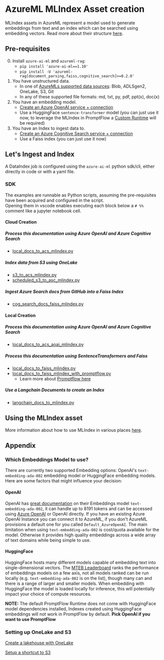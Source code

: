 # AzureML MLIndex Asset creation

MLIndex assets in AzureML represent a model used to generate embeddings from text and an index which can be searched using embedding vectors.
Read more about their structure [here](./docs/mlindex.md).

## Pre-requisites

0. Install `azure-ai-ml` and `azureml-rag`:
    - `pip install 'azure-ai-ml==1.10'`
    - `pip install -U 'azureml-rag[document_parsing,faiss,cognitive_search]>=0.2.0'`
1. You have unstructured data.
    - In one of [AzureMLs supported data sources](https://learn.microsoft.com/azure/machine-learning/concept-data?view=azureml-api-2): Blob, ADLSgen2, OneLake, S3, Git
    - In any of these supported file formats: md, txt, py, pdf, ppt(x), doc(x)
2. You have an embedding model.
    - [Create an Azure OpenAI service + connection](https://learn.microsoft.com/azure/machine-learning/prompt-flow/concept-connections?view=azureml-api-2)
    - Use a HuggingFace `sentence-transformer` model (you can just use it now, to leverage the MLIndex in PromptFlow a [Custom Runtime](https://promptflow.azurewebsites.net/how-to-guides/how-to-customize-environment-runtime.html) will be required)
3. You have an Index to ingest data to.
    - [Create an Azure Cognitive Search service + connection](https://learn.microsoft.com/azure/machine-learning/prompt-flow/concept-connections?view=azureml-api-2)
    - Use a Faiss index (you can just use it now)

## Let's Ingest and Index

A DataIndex job is configured using the `azure-ai-ml` python sdk/cli, either directly in code or with a yaml file.

### SDK

The examples are runnable as Python scripts, assuming the pre-requisites have been acquired and configured in the script.  
Opening them in vscode enables executing each block below a `# %%` comment like a jupyter notebook cell.

#### Cloud Creation

##### Process this documentation using Azure OpenAI and Azure Cognitive Search

- [local_docs_to_acs_mlindex.py](./data_index_job/local_docs_to_acs_mlindex.py)

##### Index data from S3 using OneLake

- [s3_to_acs_mlindex.py](./data_index_job/s3_to_acs_mlindex.py)
- [scheduled_s3_to_asc_mlindex.py](./data_index_job/scheduled_s3_to_asc_mlindex.py)

##### Ingest Azure Search docs from GitHub into a Faiss Index

- [cog_search_docs_faiss_mlindex.py](./data_index_job/cog_search_docs_faiss_mlindex.py)

#### Local Creation

##### Process this documentation using Azure OpenAI and Azure Cognitive Search

- [local_docs_to_acs_aoai_mlindex.py](./mlindex_local/local_docs_to_acs_aoai_mlindex.py)

##### Process this documentation using SentenceTransformers and Faiss

- [local_docs_to_faiss_mlindex.py](./mlindex_local/local_docs_to_faiss_mlindex.py)
- [local_docs_to_faiss_mlindex_with_promptflow.py](./mlindex_local/local_docs_to_faiss_mlindex_with_promptflow.py)
    - Learn more about [Promptflow here](https://microsoft.github.io/promptflow/)

##### Use a Langchain Documents to create an Index

- [langchain_docs_to_mlindex.py](./mlindex_local/langchain_docs_to_mlindex.py)

## Using the MLIndex asset

More information about how to use MLIndex in various places [here]().

## Appendix

### Which Embeddings Model to use?

There are currently two supported Embedding options: OpenAI's `text-embedding-ada-002` embedding model or HuggingFace embedding models. Here are some factors that might influence your decision:

#### OpenAI

OpenAI has [great documentation](https://platform.openai.com/docs/guides/embeddings) on their Embeddings model `text-embedding-ada-002`, it can handle up to 8191 tokens and can be accessed using [Azure OpenAI](https://learn.microsoft.com/azure/cognitive-services/openai/concepts/models#embeddings-models) or OpenAI directly.
If you have an existing Azure OpenAI Instance you can connect it to AzureML, if you don't AzureML provisions a default one for you called `Default_AzureOpenAI`.
The main limitation when using `text-embedding-ada-002` is cost/quota available for the model. Otherwise it provides high quality embeddings across a wide array of text domains while being simple to use.

#### HuggingFace

HuggingFace hosts many different models capable of embedding text into single-dimensional vectors. The [MTEB Leaderboard](https://huggingface.co/spaces/mteb/leaderboard) ranks the performance of embeddings models on a few axis, not all models ranked can be run locally (e.g. `text-embedding-ada-002` is on the list), though many can and there is a range of larger and smaller models. When embedding with HuggingFace the model is loaded locally for inference, this will potentially impact your choice of compute resources.

**NOTE:** The default PromptFlow Runtime does not come with HuggingFace model dependencies installed, Indexes created using HuggingFace embeddings will not work in PromptFlow by default. **Pick OpenAI if you want to use PromptFlow**

### Setting up OneLake and S3

[Create a lakehouse with OneLake](https://learn.microsoft.com/fabric/onelake/create-lakehouse-onelake)

[Setup a shortcut to S3](https://learn.microsoft.com/fabric/onelake/create-s3-shortcut)
